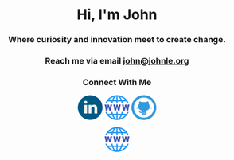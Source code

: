 <h1 align="center">Hi, I'm John</h1>
<h3 align="center">Where curiosity and innovation meet to create change.</h3>
<h3 align="center">Reach me via email <a href="mailto:john@johnle.org">john@johnle.org</a></h3>

<h3 align="center">Connect With Me</h3>
<p align="center">
<a href="https://linkedin.com/in/johnle" target="blank"><img align="center" src="https://raw.githubusercontent.com/9-5/9-5/main/linkedin.png" alt="johnle" height="50" width="50" /></a>
<a href="https://johnle.org/"><img align="center" src="https://raw.githubusercontent.com/9-5/9-5/main/web.png" alt="johnle.org" height="50" width="50" /></a>
<a href="https://github.com/9-5/"><img align="center" src="https://raw.githubusercontent.com/9-5/9-5/main/github.png" height="50" width="50" /></a>
</p>
<p align="center">
<a href="https://c0mputers.org/"><img align="center" src="https://raw.githubusercontent.com/9-5/9-5/main/web.png" alt="c0mputers.org" height="50" width="50" /></a>
</p>
